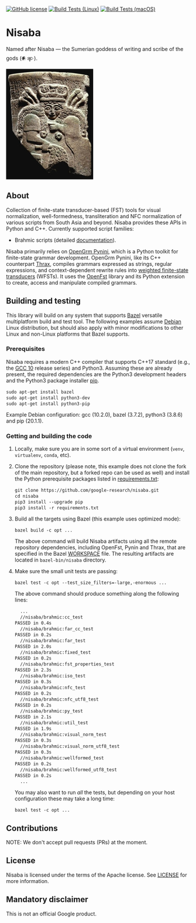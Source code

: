[![GitHub license](https://img.shields.io/badge/license-Apache2-blue.svg)](https://github.com/google-research/nisaba/blob/main/LICENSE)
[![Build Tests (Linux)](https://github.com/google-research/nisaba/workflows/linux/badge.svg)](https://github.com/google-research/nisaba/actions?query=workflow%3A%22linux%22)
[![Build Tests (macOS)](https://github.com/google-research/nisaba/workflows/macos/badge.svg)](https://github.com/google-research/nisaba/actions?query=workflow%3A%22macos%22)

# Nisaba

Named after Nisaba — the Sumerian goddess of writing and scribe of the gods (𒀭𒉀).

![nisaba](etc/nisaba.png "Source: The Pergamon Museum, Berlin, Germany")

## About

Collection of finite-state transducer-based (FST) tools for visual
normalization, well-formedness, transliteration and NFC normalization of various
scripts from South Asia and beyond. Nisaba provides these APIs in Python and C++.
Currently supported script families:

*  Brahmic scripts (detailed [documentation](nisaba/brahmic/README.md)).

Nisaba primarily relies on [OpenGrm Pynini](http://pynini.opengrm.org/), which
is a Python toolkit for finite-state grammar development. OpenGrm Pynini, like
its C++ counterpart [Thrax](http://thrax.opengrm.org/), compiles grammars
expressed as strings, regular expressions, and context-dependent rewrite rules
into [weighted finite-state
transducers](http://www.cs.nyu.edu/~mohri/pub/fla.pdf) (WFSTs).  It uses the
[OpenFst](http://openfst.org) library and its Python extension to create, access
and manipulate compiled grammars.

## Building and testing

This library will build on any system that supports
[Bazel](https://bazel.build/) versatile multiplatform build and test tool. The
following examples assume [Debian](https://www.debian.org/) Linux distribution,
but should also apply with minor modifications to other Linux and non-Linux
platforms that Bazel supports.

### Prerequisites

Nisaba requires a modern C++ compiler that supports C++17 standard (e.g., the
[GCC 10](https://gcc.gnu.org/gcc-10/) release series) and Python3. Assuming
these are already present, the required dependencies are the Python3 development
headers and the Python3 package installer [pip](https://pip.pypa.io/en/stable/).

```shell
sudo apt-get install bazel
sudo apt-get install python3-dev
sudo apt-get install python3-pip
```

Example Debian configuration: gcc (10.2.0), bazel (3.7.2), python3 (3.8.6) and
pip (20.1.1).

### Getting and building the code

1.  Locally, make sure you are in some sort of a virtual environment (`venv`,
    `virtualenv`, `conda`, etc).
2.  Clone the repository (please note, this example does not clone the fork of
    the main repository, but a forked repo can be used as well) and install the
    Python prerequisite packages listed in [requirements.txt](requirements.txt):

    ```shell
    git clone https://github.com/google-research/nisaba.git
    cd nisaba
    pip3 install --upgrade pip
    pip3 install -r requirements.txt
    ```

3.  Build all the targets using Bazel (this example uses optimized mode):

    ```shell
    bazel build -c opt ...
    ```

    The above command will build Nisaba artifacts using all the remote
    repository dependencies, including OpenFst, Pynin and Thrax, that are
    specified in the Bazel [WORKSPACE](WORKSPACE.bazel) file. The resulting
    artifacts are located in `bazel-bin/nisaba` directory.
4.  Make sure the small unit tests are passing:

    ```shell
    bazel test -c opt --test_size_filters=-large,-enormous ...
    ```

    The above command should produce something along the following lines:

    ```shell
      ...
      //nisaba/brahmic:cc_test                                                 PASSED in 0.4s
      //nisaba/brahmic:far_cc_test                                             PASSED in 0.2s
      //nisaba/brahmic:far_test                                                PASSED in 2.0s
      //nisaba/brahmic:fixed_test                                              PASSED in 0.2s
      //nisaba/brahmic:fst_properties_test                                     PASSED in 2.3s
      //nisaba/brahmic:iso_test                                                PASSED in 0.3s
      //nisaba/brahmic:nfc_test                                                PASSED in 0.2s
      //nisaba/brahmic:nfc_utf8_test                                           PASSED in 0.2s
      //nisaba/brahmic:py_test                                                 PASSED in 2.1s
      //nisaba/brahmic:util_test                                               PASSED in 1.9s
      //nisaba/brahmic:visual_norm_test                                        PASSED in 0.3s
      //nisaba/brahmic:visual_norm_utf8_test                                   PASSED in 0.3s
      //nisaba/brahmic:wellformed_test                                         PASSED in 0.2s
      //nisaba/brahmic:wellformed_utf8_test                                    PASSED in 0.2s
      ...
    ```

    You may also want to run *all* the tests, but depending on your host
    configuration these may take a long time:

    ```shell
    bazel test -c opt ...
    ```

## Contributions

NOTE: We don't accept pull requests (PRs) at the moment.

## License

Nisaba is licensed under the terms of the Apache license. See [LICENSE](LICENSE)
for more information.

## Mandatory disclaimer

This is not an official Google product.
